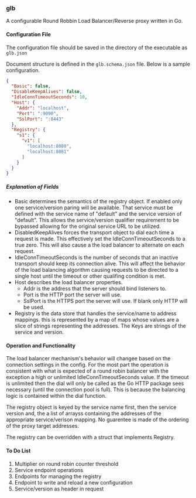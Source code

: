 ### glb
A configurable Round Robbin Load Balancer/Reverse proxy written in Go.

#### Configuration File
The configuration file should be saved in the directory of the executable as `glb.json`

Document structure is defined in the `glb.schema.json` file. Below is a sample configuration. 

```json
{
  "Basic": false,
  "DisableKeepAlives": false,
  "IdleConnTimeoutSeconds": 10,
  "Host": {
    "Addr": "localhost",
    "Port": ":9090",
    "SslPort": ":8443"
  },
  "Registry": {
    "s1": {
      "v1": [
        "localhost:8080",
        "localhost:8081"
      ]
    }
  }
}
```

##### Explanation of Fields
* Basic determines the semantics of the registry object. If enabled only one service/version 
paring will be available. That service must be defined with the service name of "default" and 
the service version of "default". This allows the service/version qualifier requirement to be 
bypassed allowing for the original service URL to be utilized. 
* DisabledKeepAlives forces the transport object to dial each time a request is made. This 
effectively set the IdleConnTimeoutSeconds to a true zero. This will also cause a the load 
balancer to alternate on each request.
* IdleConnTimeoutSeconds is the number of seconds that an inactive transport should keep its 
connection alive. This will affect the behavior of the load balancing algorithm causing requests
to be directed to a single host until the timeout or other qualifing condition is met. 
* Host describes the load balancer properties.
    * Addr is the address that the server should bind listeners to. 
    * Port is the HTTP port the server will use. 
    * SslPort is the HTTPS port the server will use. If blank only HTTP will be used. 
* Registry is the data store that handles the service/name to address mappings. this is represented 
by a map of maps whose values are a slice of strings representing the addresses. The Keys are 
strings of the service and version. 

#### Operation and Functionality
The load balancer mechanism's behavior will changee based on the connection settings in the config. 
For the most part the operation is consistent with what is expected of a round robin balancer with 
the exception a high or unlimited IdleConnTimeoutSeconds value. If the timeout is unlimited then the 
dial will only be called as the Go HTTP package sees necessary (until the connection pool is full). 
This is because the balancing logic is contained within the dial function. 

The registry object is keyed by the service name first, then the service version and, the a list of 
arrayss containing the addresses of the appropriate service/verison mapping. No guarentee is made of
the ordering of the proxy target addresses.

The registry can be overridden with a struct that implements Registry.

#### To Do List
1) Multiplier on round robin counter threshold
2) Service endpoint operations
3) Endpoints for managing the registry
4) Endpoint to write and reload a new configuration
5) Service/version as header in request


